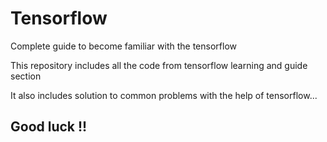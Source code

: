 # Tensorflow

Complete guide to become familiar with the tensorflow 

This repository includes all the code from tensorflow learning and guide section

It also includes solution to common problems with the help of tensorflow...

## Good luck !!
